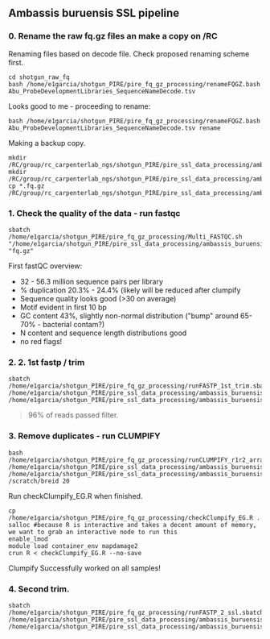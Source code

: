 ## Ambassis buruensis SSL pipeline

### 0. Rename the raw fq.gz files an make a copy on /RC

Renaming files based on decode file.
Check proposed renaming scheme first.
```
cd shotgun_raw_fq
bash /home/e1garcia/shotgun_PIRE/pire_fq_gz_processing/renameFQGZ.bash Abu_ProbeDevelopmentLibraries_SequenceNameDecode.tsv
```  
Looks good to me - proceeding to rename:
```
bash /home/e1garcia/shotgun_PIRE/pire_fq_gz_processing/renameFQGZ.bash Abu_ProbeDevelopmentLibraries_SequenceNameDecode.tsv rename
```

Making a backup copy.
```
mkdir /RC/group/rc_carpenterlab_ngs/shotgun_PIRE/pire_ssl_data_processing/ambassis_buruensis
mkdir /RC/group/rc_carpenterlab_ngs/shotgun_PIRE/pire_ssl_data_processing/ambassis_buruensis/fq_raw_ssl
cp *.fq.gz /RC/group/rc_carpenterlab_ngs/shotgun_PIRE/pire_ssl_data_processing/ambassis_buruensis/fq_raw_ssl
```

### 1. Check the quality of the data - run fastqc

```
sbatch /home/e1garcia/shotgun_PIRE/pire_fq_gz_processing/Multi_FASTQC.sh "/home/e1garcia/shotgun_PIRE/pire_ssl_data_processing/ambassis_buruensis/shotgun_raw_fq" "fq.gz"
```

First fastQC overview:
* 32 - 56.3 million sequence pairs per library
* % duplication 20.3% - 24.4% (likely will be reduced after clumpify
* Sequence quality looks good (>30 on average)
* Motif evident in first 10 bp
* GC content 43%, slightly non-normal distribution ("bump" around 65-70% - bacterial contam?)
* N content and sequence length distributions good
* no red flags!

### 2. 2. 1st fastp / trim

```
sbatch /home/e1garcia/shotgun_PIRE/pire_fq_gz_processing/runFASTP_1st_trim.sbatch /home/e1garcia/shotgun_PIRE/pire_ssl_data_processing/ambassis_buruensis/shotgun_raw_fq /home/e1garcia/shotgun_PIRE/pire_ssl_data_processing/ambassis_buruensis/fq_fp1
```

>96% of reads passed filter.

### 3. Remove duplicates - run CLUMPIFY

```
bash /home/e1garcia/shotgun_PIRE/pire_fq_gz_processing/runCLUMPIFY_r1r2_array.bash /home/e1garcia/shotgun_PIRE/pire_ssl_data_processing/ambassis_buruensis/fq_fp1 /home/e1garcia/shotgun_PIRE/pire_ssl_data_processing/ambassis_buruensis/fq_fp1_clmp /scratch/breid 20
```

Run checkClumpify_EG.R when finished.

```
cp /home/e1garcia/shotgun_PIRE/pire_fq_gz_processing/checkClumpify_EG.R .
salloc #because R is interactive and takes a decent amount of memory, we want to grab an interactive node to run this
enable_lmod
module load container_env mapdamage2
crun R < checkClumpify_EG.R --no-save
```

Clumpify Successfully worked on all samples!

### 4. Second trim.
```
sbatch /home/e1garcia/shotgun_PIRE/pire_fq_gz_processing/runFASTP_2_ssl.sbatch /home/e1garcia/shotgun_PIRE/pire_ssl_data_processing/ambassis_buruensis/fq_fp1_clmp /home/e1garcia/shotgun_PIRE/pire_ssl_data_processing/ambassis_buruensis/fq_fp1_clmp_fp2
```
